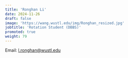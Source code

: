 ```yaml
---
title: 'Ronghan Li'
date: 2024-11-26
draft: false
image: 'https://wang.wustl.edu/img/Ronghan_resized.jpg'
jobtitle: 'Rotation Student (DBBS)'
promoted: true
weight: 79
---
```

Email: l.ronghan@wustl.edu
